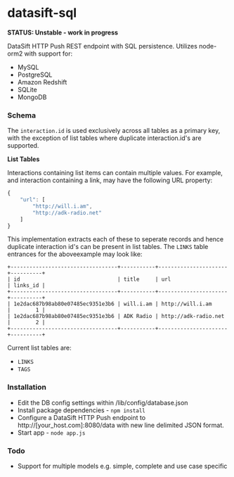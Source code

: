 datasift-sql
==============

**STATUS: Unstable - work in progress**

DataSift HTTP Push REST endpoint with SQL persistence. Utilizes node-orm2 with support for:

* MySQL
* PostgreSQL
* Amazon Redshift
* SQLite
* MongoDB

### Schema

The <code>interaction.id</code> is used exclusively across all tables as a primary key, with the exception of list tables where duplicate interaction.id's are supported. 

**List Tables**

Interactions containing list items can contain multiple values. For example, and interaction containing a link, may have the following URL property:
```javascript
{
    "url": [
        "http://will.i.am",
        "http://adk-radio.net"
    ]
}
```
This implementation extracts each of these to seperate records and hence duplicate interaction id's can be present in list tables. The <code>LINKS</code> table entrances for the aboveexample may look like:

```
+----------------------------------+-----------+----------------------+----------+
| id                               | title     | url                  | links_id |
+----------------------------------+-----------+----------------------+----------+
| 1e2dac687b98ab80e07485ec9351e3b6 | will.i.am | http://will.i.am     |        1 |
| 1e2dac687b98ab80e07485ec9351e3b6 | ADK Radio | http://adk-radio.net |        2 |
+----------------------------------+-----------+----------------------+----------+
```
Current list tables are:

* <code>LINKS</code>
* <code>TAGS</code>



### Installation
* Edit the DB config settings within /lib/config/database.json
* Install package dependencies - <code>npm install</code>
* Configure a DataSift HTTP Push endpoint to http://[your_host.com]:8080/data with new line delimited JSON format.
* Start app - <code>node app.js</code>

### Todo
* Support for multiple models e.g. simple, complete and use case specific
